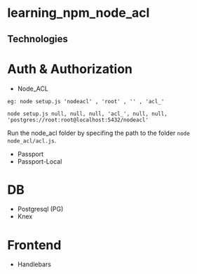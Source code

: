# learning_npm_node_acl

## Technologies

# Auth & Authorization
* Node_ACL
```
eg: node setup.js 'nodeacl' , 'root' , '' , 'acl_'

node setup.js null, null, null, 'acl_', null, null, 'postgres://root:root@localhost:5432/nodeacl'

```
Run the node_acl folder by specifing the path to the folder `node node_acl/acl.js`.

* Passport
* Passport-Local

# DB
* Postgresql (PG)
* Knex

# Frontend
* Handlebars
